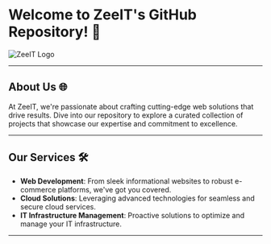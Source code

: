 # Welcome to ZeeIT's GitHub Repository! 🚀

![ZeeIT Logo](https://assets.zyrosite.com/cdn-cgi/image/format=auto,w=310,h=286,fit=crop/dOq7agWgVRFOMG17/icon-AMqx13j9Joc1ZO1q.png)

---

## About Us 🌐

At ZeeIT, we're passionate about crafting cutting-edge web solutions that drive results. Dive into our repository to explore a curated collection of projects that showcase our expertise and commitment to excellence.

---

## Our Services 🛠️

- **Web Development**: From sleek informational websites to robust e-commerce platforms, we've got you covered.
- **Cloud Solutions**: Leveraging advanced technologies for seamless and secure cloud services.
- **IT Infrastructure Management**: Proactive solutions to optimize and manage your IT infrastructure.

---
